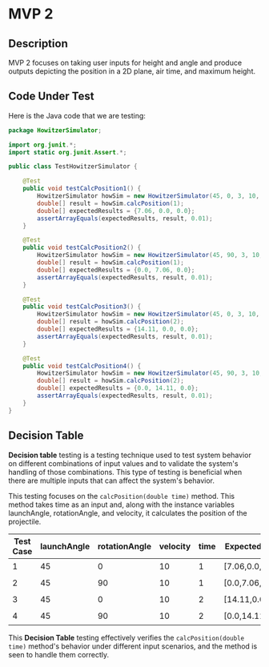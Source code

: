 
# MVP 2 

## Description
MVP 2 focuses on  taking user inputs for height and angle and produce outputs depicting the position in a 2D plane, air time, and maximum height. 

## Code Under Test

Here is the Java code that we are testing:

```java
package HowitzerSimulator;

import org.junit.*;
import static org.junit.Assert.*;

public class TestHowitzerSimulator {

    @Test
    public void testCalcPosition1() {
        HowitzerSimulator howSim = new HowitzerSimulator(45, 0, 3, 10, 10);
        double[] result = howSim.calcPosition(1);
        double[] expectedResults = {7.06, 0.0, 0.0};  
        assertArrayEquals(expectedResults, result, 0.01);
    }

    @Test
    public void testCalcPosition2() {
        HowitzerSimulator howSim = new HowitzerSimulator(45, 90, 3, 10, 10);
        double[] result = howSim.calcPosition(1);
        double[] expectedResults = {0.0, 7.06, 0.0};  
        assertArrayEquals(expectedResults, result, 0.01);
    }

    @Test
    public void testCalcPosition3() {
        HowitzerSimulator howSim = new HowitzerSimulator(45, 0, 3, 10, 10);
        double[] result = howSim.calcPosition(2);
        double[] expectedResults = {14.11, 0.0, 0.0};  
        assertArrayEquals(expectedResults, result, 0.01);
    }

    @Test
    public void testCalcPosition4() {
        HowitzerSimulator howSim = new HowitzerSimulator(45, 90, 3, 10, 10);
        double[] result = howSim.calcPosition(2);
        double[] expectedResults = {0.0, 14.11, 0.0};  
        assertArrayEquals(expectedResults, result, 0.01);
    }
}
```

## Decision Table
**Decision table** testing is a testing technique used to test system behavior on different combinations of input values and to validate the system's handling of those combinations. This type of testing is beneficial when there are multiple inputs that can affect the system's behavior.

This testing focuses on the `calcPosition(double time)` method. This method takes time as an input and, along with the instance variables launchAngle, rotationAngle, and velocity, it calculates the position of the projectile.

| Test Case | launchAngle | rotationAngle | velocity | time | Expected Result | Actual Result|Pass|
|-----------|---------------|---------------|----------|------|-----------------|---------------|----|
| 1         | 45            | 0             | 10       | 1    | [7.06,0.0,0.0]m|  [7.06,0.0,0.0]m   |✔️|
| 2         | 45            | 90            | 10       | 1    | [0.0,7.06,0.0]m | [0.0,7.06,0.0]m   |✔️|
| 3         | 45            | 0             | 10       | 2    | [14.11,0.0,0.0]m | [14.11,0.0,0.0]m  |✔️|
| 4         | 45            | 90            | 10       | 2    | [0.0,14.11,0.0]m| [0.0,14.11,0.0]m   |✔️|

This **Decision Table** testing effectively verifies the `calcPosition(double time)` method's behavior under different input scenarios, and the method is seen to handle them correctly.
